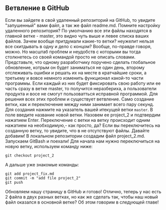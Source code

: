 ## Ветвление в GitHub

Если вы зайдете в свой удаленный репозиторий на GitHub, то увидите "запушенный" вами файл, а так же файл readme.md. Помните настройку удаленного репозитория? По умолчанию все эти файлы находятся в главной ветке - master, это видно чуть выше и левее списка ваших файлов. Зачем вообще притдумали какие-то ветки? неужелит нельзя все скитдывать в одну и дело с концом? 
Вообще, по-правде говоря, можно. Но масштаб проблем и неудобств с которыми вы тогда столкнетесь со своей командой просто не описать словами. Представьте, что одному разработчику поручено сделать глобальное обновление, котрым он будет заниматься не один день, второму отслеживать ошибки и решать их на месте в кратчайшие сроки, а третьему и вовсе немного изменить функционал какой-то части программы. Если каждый из них будет фиксировать свою работу или ее часть сразу в ветке master, то получится неразбериха, а пользователи продукта и восе не смогут пользоватться исправной программой.
Для решения всех этих проблем и существует ветвление. 
Само создание ветки, как и переключение между ними занимает всего пару секунд.
Для создания нажмите на указатель вашей итекущей ветки `master`. В поле введите название новой ветки. Назовем ее project_2 и подтвердим нажатием Enter.
Переключение с ветки на ветку происходит одним нажатием на необходимую,- как просто, да?
Если вы переключитесь на созданную ветку, то увидите, что в не отсутствуют файлы.
Давайте добавим!
В локальном репозитории создадим файл project_2.md.
Запускаем GitBash и поехали!
Для начала нам нужно переключиться на новую ветку, используем команду ниже:
``` bash=
git checkout project_2
```
А дальше уже знакомые команды:

``` bash=
git add project_fix.md
git commit -m "add file project_2"
git push
```
Обновляем нашу страницу в GitHub и готово!
Отлично, теперь у нас есть 2 файла в двух разных ветках, но как же сделать так, чтобы наш новый файл оказался в основной ветке?
Об этом говорим в следующей главе!

